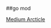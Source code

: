 ##go mod

[Medium Arcticle](https://medium.com/mindorks/create-projects-independent-of-gopath-using-go-modules-802260cdfb51#:~:text=It%20is%20used%20by%20the,contains%20source%20code%20and%20binaries.&text=With%20the%20latest%20release%20of,improves%20package%20management%20a%20lot)
